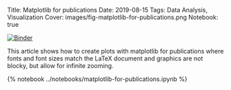 Title: Matplotlib for publications
Date: 2019-08-15
Tags: Data Analysis, Visualization
Cover: images/fig-matplotlib-for-publications.png
Notebook: true

[![Binder](https://mybinder.org/badge.svg)](https://mybinder.org/v2/gh/tobiasraabe/tobiasraabe.github.io/sources?filepath=notebooks%2Fmatplotlib%2Ffor%2Fpublications.ipynb)

This article shows how to create plots with matplotlib for publications where fonts and
font sizes match the LaTeX document and graphics are not blocky, but allow for infinite
zooming.

<!-- PELICAN_END_SUMMARY -->

{% notebook ../notebooks/matplotlib-for-publications.ipynb %}
